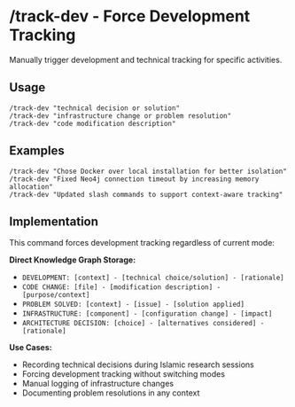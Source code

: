# /track-dev - Force Development Tracking

Manually trigger development and technical tracking for specific activities.

## Usage
```
/track-dev "technical decision or solution"
/track-dev "infrastructure change or problem resolution"
/track-dev "code modification description"
```

## Examples
```
/track-dev "Chose Docker over local installation for better isolation"
/track-dev "Fixed Neo4j connection timeout by increasing memory allocation"
/track-dev "Updated slash commands to support context-aware tracking"
```

## Implementation
This command forces development tracking regardless of current mode:

**Direct Knowledge Graph Storage:**
- `DEVELOPMENT: [context] - [technical choice/solution] - [rationale]`
- `CODE CHANGE: [file] - [modification description] - [purpose/context]`
- `PROBLEM SOLVED: [context] - [issue] - [solution applied]`
- `INFRASTRUCTURE: [component] - [configuration change] - [impact]`
- `ARCHITECTURE DECISION: [choice] - [alternatives considered] - [rationale]`

**Use Cases:**
- Recording technical decisions during Islamic research sessions
- Forcing development tracking without switching modes
- Manual logging of infrastructure changes
- Documenting problem resolutions in any context